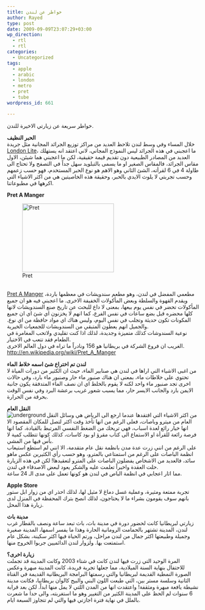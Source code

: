 ```yaml
---
title: خواطر عن لندن
author: Rayed
type: post
date: 2009-09-09T23:07:29+03:00
wp_direction:
  - rtl
  - rtl
categories:
  - Uncategorized
tags:
  - apple
  - arabic
  - london
  - metro
  - pret
  - tube
wordpress_id: 661

---
```

<p>خواطر سريعة عن زيارتي الاخيرة للندن.</p>
<p><strong>الحبر النظيف</strong><br />
خلال المساء وفي وسط لندن تلاحظ العديد من مراكز توزيع الجرائد المجانية مثل جريدة <a href="http://en.wikipedia.org/wiki/London_Lite">London Lite</a>، ما اعجبني في هذه الجرائد ليس النموذج المجاني، لاني اعتقد انه يستهلك العديد من المصادر الطبيعية دون تقديم قيمة حقيقية، لكن ما اعجبني هما شيئن، الاول مقاس الجرائد، فالمقاس الصغير او ما يسمى بالتبلويد سهل جداً في التصفح ولا تحتاج الى طاولة 4 في 6 لقرأته، الشئ الثاني وهو الاهم هو نوع الحبر المستخدم، فهو حسب زعمهم وحسب تجربتي لا يلوث الايدي بالحبر، وحقيقة هذه الخاصيتين هي من اكثر الاشياء التي اكرهها في مطبوعاتنا.</p>
<p><strong>Pret A Manger</strong><br />
<figure style="max-width: 240px" class="wp-caption alignleft"><a href="http://www.flickr.com/photos/huichi-kuo/3846331262/"><img alt="Pret" src="http://farm3.static.flickr.com/2434/3846331262_46c21eeb60_m.jpg" title="Pret" width="240" height="180" /></a><figcaption class="wp-caption-text">Pret</figcaption></figure><br />
<a href="http://www.pret.com/">Pret A Manger</a> مطعمي المفضل في لندن، وهو مطعم سندويشات في معظمها باردة، ويقدم القهوة والسلطة وبعض المأكولات الخفيفة الاخرى. ما اعجبني فيه هو ان جميع المأكولات تحضر في نفس يوم بيعها، بمعنى لا داع للبحث عن تاريخ صنع السندويشات لانها كلها محضره قبل بضع ساعات في نفس الفرع، كما انهم لا يخزنون اي شئ اي ان جميع المكونات تكون حديثة وتجلب في نفس اليوم، وليس هناك اي مواد حافظة من اي نوع. والجميل انهم يعطون المتبقي من السندويشات للجمعيات الخيرية.<br />
نوعية السندوشات كذلك متميزة وجديدة، لذلك اذا كنت تقليدي ولاتحب المغامرة في الطعام فقد تتعب في الاختيار.<br />
الغريب ان فروع الشركة في بريطانيا هو 156 ونادراً ما تراه في دول العالم الاخرى.<br />
<a href="http://en.wikipedia.org/wiki/Pret_A_Manger">http://en.wikipedia.org/wiki/Pret_A_Manger</a></p>
<p><strong>لندن تم اختراع شئ اسمه خلاط الماء</strong><br />
من اغبى الاشياء التي اراها في لندن هي صنابير الماء، حيث ان الكثير من دورات المياة لا تحتوي على خلاطات ماء، بمعنى ان هناك صنبور ماء حار وصنبور ماء بارد، وفي حالات اخرى تجد صنبور ماء واحد لكنه لا يقوم بالخلط اي ان نصف الماء المتدفقة يكون جانبة الايمن بارد والجانب الايسر حار، مما يسبب شعور غريب برعشة البرد وفي نفس الوقت بحرقة من الحرارة.</p>
<p><strong>النقل العام</strong><br />
<img src="http://farm3.static.flickr.com/2503/3903632591_284bb8c133_m.jpg" alt="underground" align="left" />من اكثر الاشياء التي افتقدها عندما ارجع الى الرياض هي وسائل النقل العام من ميترو وباصات، فعلى الرغم من انها تأخذ وقت اكثر لتصل للمكان المقصود الا انها خيار رائع لعدة اسباب، فهي تريحك من الضغط النفسي المرتبط بالقيادة، كما انها  فرصة رائعة للقرأة او الاستماع الى كتاب مقرؤ او بود كاسات، كذلك كونها تتطلب كمية لا بأس فيها من المشي.<br />
على الرغم من انني زرت عدة مدن بانظمة نقل عام متقدمة، الا انني لم استطع استيعاب انظمة الباصات على الرغم من استمتاعي بالمترو، وهو حسب رأي الكثيرين عكس ماهو سائد، فالعديد من الاشخاص يفضلون الباصات على المترو لتعقيدها! لكن في هذه الزيارة حلت العقدة واخيراً تعلمت عليه والشكر يعود لبعض الاصدقاء في لندن.<br />
مما اثار اعجابي في انظمة الباص في لندن هو كونها تعمل على مدى الـ 24 ساعة.</p>
<p><strong>Apple Store</strong><br />
تجربة ممتعة ومثيرة، وعملية غسل دماغ لا مثيل لها، لذلك احذر اي من زوار ابل ستور بانهم سوف يقومون بشراء ما لا يحتاجون، لذلك انصح بترك المحفظة في المنزل لدى زيارة هذا المحل.</p>
<p><strong>مدينة باث</strong><br />
زيارتي لبريطانيا كانت لحضور دورة في مدينة باث، باث تبعد ساعة ونصف بالقطار غرب لندن، المدينة تشتهر بالحمامت الرومانية الحارة وهذا ما يفسر اسمها، المدينة صغيرة وجميلة وطبيعتها اكثر جمال من لندن مراحل، ورتم الحياة فيها اكثر سكينة، بشكل عام استمتعت بها. ولزوار لندن الدائميين جربوا الخروج منها.</p>
<p><strong>زيارة اخرى؟</strong><br />
المرة الوحيد التي زرت فيها لندن كانت في شتاء 2003 وكانت المدينة قد تجملت للاحتفال بنهاية السنة الميلادية، مما جعلها تجربة فريدة، كانت المدينة مبهرة وعكس الصورة النمطية القديمة لبريطانيا والتي رسمتها البرامجة البريطانية القديمة في القناة الثانية وسلسة مستر بين، التي طبعت اللون البني والبيج كالوان بريطانيا، فكانت مدينة نشيطة يافعة مبهرة ومثقفة! واعتقدت انها من المدن اللتي لا يمل منها ابداً. لكن بعد قرابة 6 سنوات لم الحظ على المدينة الكثير من التغيير وهو ما استغربته، والى حدا ما شعرت بالملل في نهاية فترة اجازتي فيها والتي لم تتجاوز السبعة ايام.</p>
